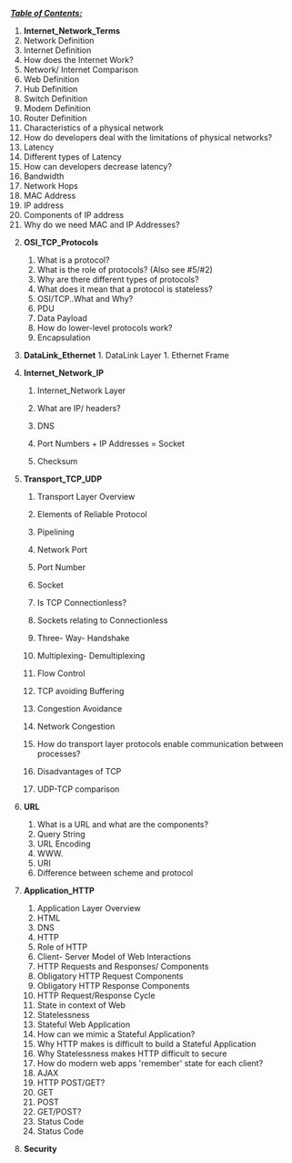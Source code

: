 <u>***Table of Contents:***</u>



1.  **Internet_Network_Terms** 
   1. Network Definition
   2. Internet Definition
   3. How does the Internet Work?
   4. Network/ Internet Comparison
   5. Web Definition
   6. Hub Definition
   7. Switch Definition
   8. Modem Definition
   9. Router Definition
   10. Characteristics of a physical network
   11. How do developers deal with the limitations of physical networks?
   12. Latency
   13. Different types of Latency
   14. How can developers decrease latency?
   15. Bandwidth
   16. Network Hops
   17. MAC Address
   18. IP address
   19. Components of IP address
   20. Why do we need MAC and IP Addresses?



2) **OSI_TCP_Protocols**

   1) What is a protocol?
   2) What is the role of protocols?  (Also see #5/#2)
   3) Why are there different types of protocols?
   4) What does it mean that a protocol is stateless?
   5) OSI/TCP..What and Why?     
   6) PDU
   7) Data Payload
   8) How do lower-level protocols work?
   9) Encapsulation

   

3. **DataLink_Ethernet**
   		1. DataLink Layer
         		1. Ethernet Frame



4. **Internet_Network_IP**

   1. Internet_Network Layer

   2. What are IP/ headers?

   3. DNS

   4. Port Numbers + IP Addresses = Socket

   5. Checksum




5. **Transport_TCP_UDP**

   1. Transport Layer Overview

   2. Elements of Reliable Protocol 

   3. Pipelining 

   4. Network Port

   5. Port Number

   6. Socket

   7. Is TCP Connectionless?

   8. Sockets relating to Connectionless

   9. Three- Way- Handshake

   10. Multiplexing- Demultiplexing 

   11. Flow Control

   12. TCP avoiding Buffering 

   13. Congestion Avoidance 

   14. Network Congestion

   15. How do transport layer protocols enable communication between processes?

   16. Disadvantages of TCP 

   17. UDP-TCP comparison




6. **URL**
   1. What is a URL and what are the components? 
   2. Query String 
   3. URL Encoding 
   4. WWW.
   5. URI
   6. Difference between scheme and protocol 



7. **Application_HTTP**

   1. Application Layer Overview
   2. HTML
   3. DNS
   4. HTTP 
   5. Role of HTTP 
   6. Client- Server Model of Web Interactions 
   7. HTTP Requests and Responses/ Components 
   8. Obligatory HTTP Request Components 
   9. Obligatory HTTP Response Components 
   10. HTTP Request/Response Cycle
   11. State in context of Web 
   12. Statelessness 
   13. Stateful Web Application
   14. How can we mimic a Stateful Application?
   15. Why HTTP makes is difficult to build a Stateful Application
   16. Why Statelessness makes HTTP difficult to secure
   17. How do modern web apps 'remember' state for each client?
   18. AJAX
   19. HTTP POST/GET?
   20. GET 
   21. POST 
   22. GET/POST?
   23. Status Code 
   24. Status Code 

   

8. **Security**

   